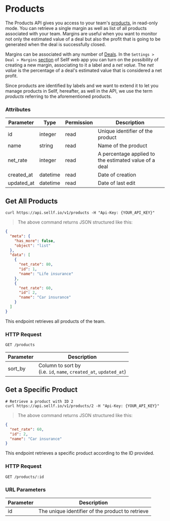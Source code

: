 # <a name="products"></a>Products

The Products API gives you access to your team's [products](https://app.sellf.io/settings/products), in read-only mode. You can retrieve a single margin as well as list of all products associated with your team. Margins are useful when you want to monitor not only the estimated value of a deal but also the profit that is going to be generated when the deal is successfully closed.

Margins can be associated with any number of [Deals](#deals). In the `Settings > Deal > Margins` [section](https://app.sellf.io/settings/products) of Sellf web app you can turn on the possibility of creating a new margin, associating to it a label and a *net value*. The *net value* is the percentage of a deal's estimated value that is considered a net profit.

Since products are identified by labels and we want to extend it to let you manage products in Sellf, hereafter, as well in the API, we use the term *products* referring to the aforementioned products.

### Attributes

Parameter | Type | Permission | Description
--------- | ------- | ------- | -----------
id | integer | read | Unique identifier of the product
name | string | read |Name of the product
net_rate | integer | read | A percentage applied to the estimated value of a deal
created_at | datetime | read | Date of creation
updated_at | datetime | read | Date of last edit

## Get All Products

```shell
curl https://api.sellf.io/v1/products -H "Api-Key: {YOUR_API_KEY}"
```

> The above command returns JSON structured like this:

```json
{
  "meta": {
    "has_more": false,
    "object": "list"
  },
  "data": [
    {
      "net_rate": 80,
      "id": 1,
      "name": "Life insurance"
    },
    {
      "net_rate": 60,
      "id": 2,
      "name": "Car insurance"
    }
  ]
}
```

This endpoint retrieves all products of the team.

### HTTP Request

`GET /products`

Parameter | Description
--------- | -----------
sort_by | Column to sort by <br> (i.e. `id`, `name`, `created_at`, `updated_at`)




## Get a Specific Product

```shell
# Retrieve a product with ID 2
curl https://api.sellf.io/v1/products/2 -H "Api-Key: {YOUR_API_KEY}"
```

> The above command returns JSON structured like this:

```json
{
  "net_rate": 60,
  "id": 2,
  "name": "Car insurance"
}
```

This endpoint retrieves a specific product according to the ID provided.

### HTTP Request

`GET /products/:id`

### URL Parameters

Parameter | Description
--------- | -----------
id | The unique identifier of the product to retrieve